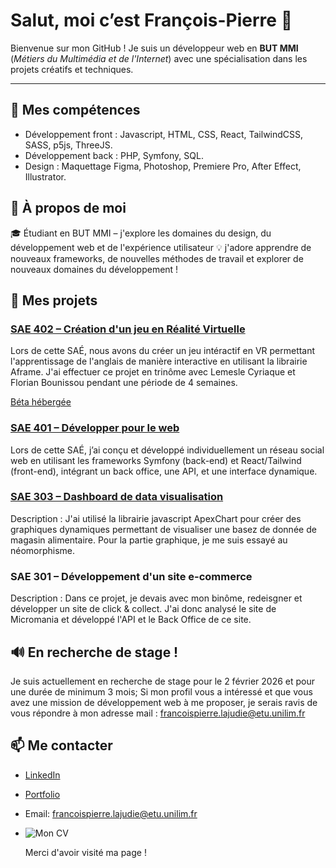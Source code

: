 # Salut, moi c’est François-Pierre 👋

Bienvenue sur mon GitHub ! Je suis un développeur web en **BUT MMI** (*Métiers du Multimédia et de l'Internet*) avec une spécialisation dans les projets créatifs et techniques.

---

## 🔧 Mes compétences
- Développement front : Javascript, HTML, CSS, React, TailwindCSS, SASS, p5js, ThreeJS.
- Développement back : PHP, Symfony, SQL.
- Design : Maquettage Figma, Photoshop, Premiere Pro, After Effect, Illustrator.

## 🚀 À propos de moi
🎓 Étudiant en BUT MMI – j'explore les domaines du design, du développement web et de l'expérience utilisateur
💡 j'adore apprendre de nouveaux frameworks, de nouvelles méthodes de travail et explorer de nouveaux domaines du développement !

## 🌟 Mes projets
### [SAE 402 – Création d'un jeu en Réalité Virtuelle](https://github.com/FlorianMMI/SAE402)
Lors de cette SAÉ, nous avons du créer un jeu intéractif en VR permettant l'apprentissage de l'anglais de manière interactive en utilisant la librairie Aframe. J'ai effectuer ce projet en trinôme avec Lemesle Cyriaque et Florian Bounissou pendant une période de 4 semaines.

[Béta hébergée](https://cyriiaque.github.io/testVR) 

### [SAE 401 – Développer pour le web](https://github.com/Cafipoo/SAE4.01)
Lors de cette SAÉ, j’ai conçu et développé individuellement un réseau social web en utilisant les frameworks Symfony (back-end) et React/Tailwind (front-end), intégrant un back office, une API, et une interface dynamique.

### [SAE 303 – Dashboard de data visualisation](https://github.com/Cafipoo/SAE3.DWeb-DI.03-Base-master)

Description : J'ai utilisé la librairie javascript ApexChart pour créer des graphiques dynamiques permettant de visualiser une basez de donnée de magasin alimentaire. Pour la partie graphique, je me suis essayé au néomorphisme.

### SAE 301 – Développement d'un site e-commerce
Description : Dans ce projet, je devais avec mon binôme, redeisgner et développer un site de click & collect. J'ai donc analysé le site de Micromania et développé l'API et le Back Office de ce site.

## 🔊 En recherche de stage !
Je suis actuellement en recherche de stage pour le 2 février 2026 et pour une durée de minimum 3 mois; Si mon profil vous a intéressé et que vous avez une mission de développement web à me proposer, je serais ravis de vous répondre à mon adresse mail : francoispierre.lajudie@etu.unilim.fr

## 📫 Me contacter
- [LinkedIn](https://www.linkedin.com/in/françois-pierre-lajudie-66aa40259)
- [Portfolio](https://fp-lajudie.fr)
- Email: francoispierre.lajudie@etu.unilim.fr
- ![Mon CV](https://fp-lajudie.fr/assets/LAJUDIEFRANCOISPIERRE%20CV.png)

  Merci d'avoir visité ma page !
